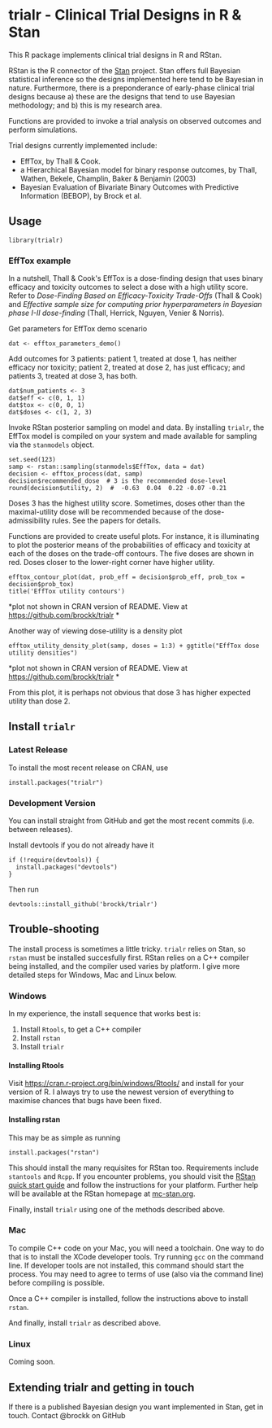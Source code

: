 # trialr - Clinical Trial Designs in R & Stan

This R package implements clinical trial designs in R and RStan. 

RStan is the R connector of the [Stan](http://mc-stan.org/) project. Stan offers full Bayesian statistical inference so the designs implemented here tend to be Bayesian in nature. Furthermore, there is a preponderance of early-phase clinical trial designs because a) these are the designs that tend to use Bayesian methodology; and b) this is my research area.

Functions are provided to invoke a trial analysis on observed outcomes and perform simulations.

Trial designs currently implemented include:

- EffTox, by Thall &amp; Cook. 
- a Hierarchical Bayesian model for binary response outcomes, by Thall, Wathen, Bekele, Champlin, Baker & Benjamin (2003)
- Bayesian Evaluation of Bivariate Binary Outcomes with Predictive Information (BEBOP), by Brock et al.

## Usage

```{r}
library(trialr)
```

### EffTox example

In a nutshell, Thall & Cook's EffTox is a dose-finding design that uses binary efficacy and toxicity outcomes to select a dose with a high utility score. Refer to _Dose-Finding Based on Efficacy-Toxicity Trade-Offs_ (Thall & Cook) and _Effective sample size for computing prior hyperparameters in Bayesian phase I-II dose-finding_ (Thall, Herrick, Nguyen, Venier & Norris).

Get parameters for EffTox demo scenario

```{r}
dat <- efftox_parameters_demo()
```

Add outcomes for 3 patients: patient 1, treated at dose 1, has neither efficacy nor toxicity; patient 2, treated at dose 2, has just efficacy; and patients 3, treated at dose 3,  has both.

```{r}
dat$num_patients <- 3
dat$eff <- c(0, 1, 1)
dat$tox <- c(0, 0, 1)
dat$doses <- c(1, 2, 3)
```

Invoke RStan posterior sampling on model and data. By installing `trialr`, the EffTox model is compiled on your system and made available for sampling via the `stanmodels` object.

```{r}
set.seed(123)
samp <- rstan::sampling(stanmodels$EffTox, data = dat)
decision <- efftox_process(dat, samp)
decision$recommended_dose  # 3 is the recommended dose-level
round(decision$utility, 2)  #  -0.63  0.04  0.22 -0.07 -0.21
```

Doses 3 has the highest utility score. Sometimes, doses other than the maximal-utility dose will be recommended because of the dose-admissibility rules. See the papers for details. 

Functions are provided to create useful plots. 
For instance, it is illuminating to plot the posterior means of the probabilities of efficacy and toxicity at each of the doses on the trade-off contours.
The five doses are shown in red. Doses closer to the lower-right corner have higher utility. 

```{r}
efftox_contour_plot(dat, prob_eff = decision$prob_eff, prob_tox = decision$prob_tox)
title('EffTox utility contours')
```

*plot not shown in CRAN version of README. View at https://github.com/brockk/trialr *



Another way of viewing dose-utility is a density plot

`efftox_utility_density_plot(samp, doses = 1:3) + ggtitle("EffTox dose utility densities")`

*plot not shown in CRAN version of README. View at https://github.com/brockk/trialr *


From this plot, it is perhaps not obvious that dose 3 has higher expected utility than dose 2. 


## Install `trialr`


### Latest Release
To install the most recent release on CRAN, use

```{r}
install.packages("trialr")
```

### Development Version
You can install straight from GitHub and get the most recent commits (i.e. between releases).

Install devtools if you do not already have it

```{r}
if (!require(devtools)) {
  install.packages("devtools")
}
```

Then run

```{r}
devtools::install_github('brockk/trialr')
```

## Trouble-shooting
The install process is sometimes a little tricky.
`trialr` relies on Stan, so `rstan` must be installed succesfully first. 
RStan relies on a C++ compiler being installed, and the compiler used varies by platform.
I give more detailed steps for Windows, Mac and Linux below.

### Windows

In my experience, the install sequence that works best is:

1. Install `Rtools`, to get a C++ compiler
2. Install `rstan`
3. Install `trialr`

#### Installing Rtools

Visit https://cran.r-project.org/bin/windows/Rtools/ and install for your version of R. 
I always try to use the newest version of everything to maximise chances that bugs have been fixed.

#### Installing rstan

This may be as simple as running 

```{r}
install.packages("rstan")
```

This should install the many requisites for RStan too. 
Requirements include `stantools` and `Rcpp`. 
If you encounter problems, you should visit the [RStan quick start guide](https://github.com/stan-dev/rstan/wiki/RStan-Getting-Started) and follow the instructions for your platform. 
Further help will be available at the RStan homepage at [mc-stan.org](http://mc-stan.org/interfaces/rstan.html).

Finally, install `trialr` using one of the methods described above.


### Mac
To compile C++ code on your Mac, you will need a toolchain.
One way to do that is to install the XCode developer tools.
Try running `gcc` on the command line.
If developer tools are not installed, this command should start the process.
You may need to agree to terms of use (also via the command line) before compiling is possible. 

Once a C++ compiler is installed, follow the instructions above to install `rstan`.

And finally, install `trialr` as described above.


### Linux
Coming soon.


## Extending trialr and getting in touch

If there is a published Bayesian design you want implemented in Stan, get in touch.
Contact @brockk on GitHub

